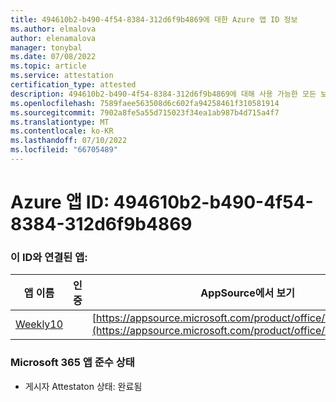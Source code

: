 ```yaml
---
title: 494610b2-b490-4f54-8384-312d6f9b4869에 대한 Azure 앱 ID 정보
ms.author: elmalova
author: elenamalova
manager: tonybal
ms.date: 07/08/2022
ms.topic: article
ms.service: attestation
certification_type: attested
description: 494610b2-b490-4f54-8384-312d6f9b4869에 대해 사용 가능한 모든 보안 및 규정 준수 정보입니다.
ms.openlocfilehash: 7589faee563508d6c602fa94258461f310581914
ms.sourcegitcommit: 7902a8fe5a55d715023f34ea1ab987b4d715a4f7
ms.translationtype: MT
ms.contentlocale: ko-KR
ms.lasthandoff: 07/10/2022
ms.locfileid: "66705489"
---
```

# <a name="azure-app-id-494610b2-b490-4f54-8384-312d6f9b4869"></a>Azure 앱 ID: 494610b2-b490-4f54-8384-312d6f9b4869


### <a name="apps-associated-with-this-id"></a>이 ID와 연결된 앱:
| **앱 이름** | **인증** | **AppSource에서 보기** |
|--------------|---------------|-----------------------|
| [Weekly10](../forward/WA200001441.md) |  | [https://appsource.microsoft.com/product/office/WA200001441](https://appsource.microsoft.com/product/office/WA200001441) |

### <a name="microsoft-365-app-compliance-status"></a>Microsoft 365 앱 준수 상태
- 게시자 Attestaton 상태: 완료됨
